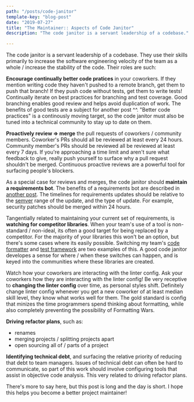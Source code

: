 ```yaml
---
path: "/posts/code-janitor"
template-key: "blog-post"
date: "2019-07-27"
title: "The Maintainer:: Aspects of Code Janitor"
description: "The code janitor is a servant leadership of a codebase."

---
```


The code janitor is a servant leadership of a codebase. They use their skills primarily to increase the software engineering velocity of the team as a whole / increase the stability of the code. Their roles are such:

**Encourage continually better code pratices** in your coworkers. If they mention writing code they haven't pushed to a remote branch, get them to push that branch! If they push code without tests, get them to write tests! Continually iterate on best practices for branching and test coverage. Good branching enables good review and helps avoid duplication of work. The benefits of good tests are a subject for another post ^^. "Better code practices" is a continously moving target, so the code janitor must also be tuned into a technical community to stay up to date on them.

**Proactively review => merge** the pull requests of coworkers / community members. Coworker's PRs should all be reviewed at least every 24 hours. Community member's PRs should be reviewed all be reviewed at least every 7 days. If you're approaching a time limit and aren't sure what feedback to give, really push yourself to surface why a pull request shouldn't be merged.  Continuous proactive reviews are a powerful tool for surfacing people's blockers.

As a special case for reviews and merges, the code janitor should **maintain a requirements bot**. The benefits of a requirements bot are described in [another post](https://lynncyrin.me/post/requirements-maint). The timelines for requirements updates should be relative to the [semver](https://semver.org/) range of the update, and the type of update. For example, security patches should be merged within 24 hours.

Tangentially related to maintaining your current set of requirements, is **watching for competitor libraries**. When your team's use of a tool is non-standard / non-ideal, its often a good target for being replaced by a competitor. For the majority of your libraries this won't be an option, but there's some cases where its easily possible. Switching my team's [code formatter](https://github.com/ambv/black) and [test framework](https://github.com/mochajs/mocha) are two examples of this. A good code janitor developes a sense for where / when these switches can happen, and is keyed into the communities where these libraries are created.

Watch how your coworkers are interacting with the linter config. Ask your coworkers how they are interacting with the linter config! Be very receptive to **changing the linter config** over time, as personal styles shift. Definitely change linter config whenever you get a new coworker of at least median skill level, they know what works well for them. The gold standard is config that minizes the time programmers spend thinking about formatting, while also completely preventing the possibility of Formatting Wars.

**Driving refactor plans**, such as:

- renames
- merging projects / splitting projects apart
- open sourcing all of / parts of a project

**Identifying technical debt**, and surfacing the relative priority of reducing that debt to team managers. Issues of technical debt can often be hard to communicate, so part of this work should involve configuring tools that assist in objective code analysis. This very related to driving refactor plans.

There's more to say here, but this post is long and the day is short. I hope this helps you become a better project maintainer!
